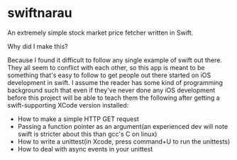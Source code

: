 swiftnarau
==========

An extremely simple stock market price fetcher written in Swift.

Why did I make this? 

Because I found it difficult to follow any single example of swift out there. They all seem to conflict with each other, so this app is meant to be something that's easy to follow to get people out there started on iOS development in swift. I assume the reader has some kind of programming background such that even if they've never done any iOS development before this project will be able to teach them the following after getting a swift-supporting XCode version installed:

* How to make a simple HTTP GET request
* Passing a function pointer as an argument(an experienced dev will note swift is stricter about this than gcc's C on linux)
* How to write a unittest(in Xcode, press command+U to run the unittests)
* How to deal with async events in your unittest

